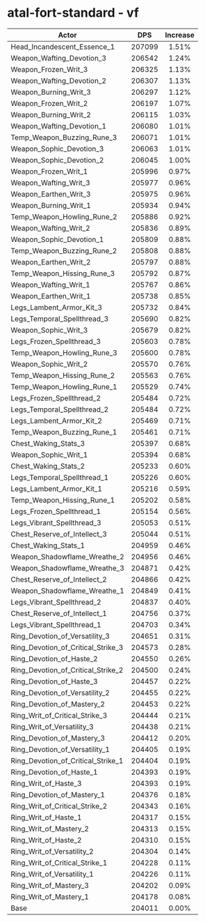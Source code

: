 # atal-fort-standard - vf
| Actor | DPS | Increase |
|---|:---:|:---:|
|Head_Incandescent_Essence_1|207099|1.51%|
|Weapon_Wafting_Devotion_3|206542|1.24%|
|Weapon_Frozen_Writ_3|206325|1.13%|
|Weapon_Wafting_Devotion_2|206307|1.13%|
|Weapon_Burning_Writ_3|206297|1.12%|
|Weapon_Frozen_Writ_2|206197|1.07%|
|Weapon_Burning_Writ_2|206115|1.03%|
|Weapon_Wafting_Devotion_1|206080|1.01%|
|Temp_Weapon_Buzzing_Rune_3|206071|1.01%|
|Weapon_Sophic_Devotion_3|206063|1.01%|
|Weapon_Sophic_Devotion_2|206045|1.00%|
|Weapon_Frozen_Writ_1|205996|0.97%|
|Weapon_Wafting_Writ_3|205977|0.96%|
|Weapon_Earthen_Writ_3|205975|0.96%|
|Weapon_Burning_Writ_1|205934|0.94%|
|Temp_Weapon_Howling_Rune_2|205886|0.92%|
|Weapon_Wafting_Writ_2|205836|0.89%|
|Weapon_Sophic_Devotion_1|205809|0.88%|
|Temp_Weapon_Buzzing_Rune_2|205808|0.88%|
|Weapon_Earthen_Writ_2|205797|0.88%|
|Temp_Weapon_Hissing_Rune_3|205792|0.87%|
|Weapon_Wafting_Writ_1|205767|0.86%|
|Weapon_Earthen_Writ_1|205738|0.85%|
|Legs_Lambent_Armor_Kit_3|205732|0.84%|
|Legs_Temporal_Spellthread_3|205690|0.82%|
|Weapon_Sophic_Writ_3|205679|0.82%|
|Legs_Frozen_Spellthread_3|205603|0.78%|
|Temp_Weapon_Howling_Rune_3|205600|0.78%|
|Weapon_Sophic_Writ_2|205570|0.76%|
|Temp_Weapon_Hissing_Rune_2|205563|0.76%|
|Temp_Weapon_Howling_Rune_1|205529|0.74%|
|Legs_Frozen_Spellthread_2|205484|0.72%|
|Legs_Temporal_Spellthread_2|205484|0.72%|
|Legs_Lambent_Armor_Kit_2|205469|0.71%|
|Temp_Weapon_Buzzing_Rune_1|205461|0.71%|
|Chest_Waking_Stats_3|205397|0.68%|
|Weapon_Sophic_Writ_1|205394|0.68%|
|Chest_Waking_Stats_2|205233|0.60%|
|Legs_Temporal_Spellthread_1|205226|0.60%|
|Legs_Lambent_Armor_Kit_1|205216|0.59%|
|Temp_Weapon_Hissing_Rune_1|205202|0.58%|
|Legs_Frozen_Spellthread_1|205154|0.56%|
|Legs_Vibrant_Spellthread_3|205053|0.51%|
|Chest_Reserve_of_Intellect_3|205044|0.51%|
|Chest_Waking_Stats_1|204959|0.46%|
|Weapon_Shadowflame_Wreathe_2|204956|0.46%|
|Weapon_Shadowflame_Wreathe_3|204871|0.42%|
|Chest_Reserve_of_Intellect_2|204866|0.42%|
|Weapon_Shadowflame_Wreathe_1|204849|0.41%|
|Legs_Vibrant_Spellthread_2|204837|0.40%|
|Chest_Reserve_of_Intellect_1|204756|0.37%|
|Legs_Vibrant_Spellthread_1|204703|0.34%|
|Ring_Devotion_of_Versatility_3|204651|0.31%|
|Ring_Devotion_of_Critical_Strike_3|204573|0.28%|
|Ring_Devotion_of_Haste_2|204550|0.26%|
|Ring_Devotion_of_Critical_Strike_2|204500|0.24%|
|Ring_Devotion_of_Haste_3|204457|0.22%|
|Ring_Devotion_of_Versatility_2|204455|0.22%|
|Ring_Devotion_of_Mastery_2|204453|0.22%|
|Ring_Writ_of_Critical_Strike_3|204444|0.21%|
|Ring_Writ_of_Versatility_3|204438|0.21%|
|Ring_Devotion_of_Mastery_3|204412|0.20%|
|Ring_Devotion_of_Versatility_1|204405|0.19%|
|Ring_Devotion_of_Critical_Strike_1|204404|0.19%|
|Ring_Devotion_of_Haste_1|204393|0.19%|
|Ring_Writ_of_Haste_3|204393|0.19%|
|Ring_Devotion_of_Mastery_1|204376|0.18%|
|Ring_Writ_of_Critical_Strike_2|204343|0.16%|
|Ring_Writ_of_Haste_1|204317|0.15%|
|Ring_Writ_of_Mastery_2|204313|0.15%|
|Ring_Writ_of_Haste_2|204310|0.15%|
|Ring_Writ_of_Versatility_2|204304|0.14%|
|Ring_Writ_of_Critical_Strike_1|204228|0.11%|
|Ring_Writ_of_Versatility_1|204226|0.11%|
|Ring_Writ_of_Mastery_3|204202|0.09%|
|Ring_Writ_of_Mastery_1|204178|0.08%|
|Base|204011|0.00%|
